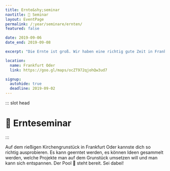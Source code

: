 ```yaml
---
title: Ernte&shy;seminar
navtitle: 🍎 Seminar
layout: EventPage
permalink: /:year/seminare/ernten/
featured: false

date: 2019-09-06
date_end: 2019-09-08

excerpt: "Die Ernte ist groß. Wir haben eine richtig gute Zeit in Frankfurt Oder. Erfrischender Pool inklusive!"

location:
  name: Frankfurt Oder
  link: https://goo.gl/maps/ocZT972qjohQw3ud7

signup:
  autohide: true
  deadline: 2019-09-02
---
```


::: slot head

# :sunflower: Ernte&shy;seminar

:::

Auf dem rießigen Kirchengrunstück in Frankfurt Oder kannste dich so richtig ausprobieren. Es kann geerntet werden, es können Ideen gesammelt werden, welche Projekte man auf dem Grunstück umsetzen will und man kann sich entspannen.
Der Pool 🛁 steht bereit. Sei dabei!
